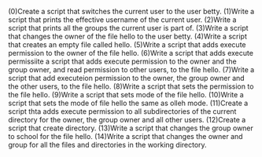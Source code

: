 (0)Create a script that switches the current user to the user betty. (1)Write a script that prints the effective username of the current user. (2)Write a script that prints all the groups the current user is part of. (3)Write a script that changes the owner of the file hello to the user betty. (4)Write a script that creates an empty file called hello. (5)Write a script that adds execute permission to the owner of the file hello. (6)Write a script that adds execute permissiite a script that adds execute permission to the owner and the group owner, and read permission to other users, to the file hello. (7)Write a script that add executeion permission to the owner, the group owner and the other users, to the file hello. (8)Write a script that sets the permission to the file hello. (9)Write a script that sets mode of the file hello. (10)Write a script that sets the mode of file hello the same as olleh mode. (11)Create a script thta adds execute permission to all subdirectories of the current directory for the owner, the group owner and all other users. (12)Create a script that create directory. (13)Write a script that changes the group owner to school for the file hello. (14)Write a script that changes the owner and group for all the files and directories in the working directory.
